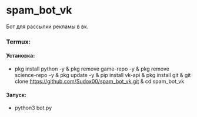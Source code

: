 # spam_bot_vk
Бот для рассылки рекламы в вк.


### Termux:

#### Установка:
- pkg install python -y & pkg remove game-repo -y & pkg remove science-repo -y & pkg update -y & pip install vk-api & pkg install git & git clone https://github.com/Sudox00/spam_bot_vk.git & cd spam_bot_vk
#### Запуск:
- python3 bot.py
